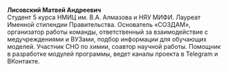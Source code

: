 **Лисовский Матвей Андреевич**  
Студент 5 курса НМИЦ им. В.А. Алмазова и НЯУ МИФИ. Лауреат Именной стипендии Правительства. Основатель «СОЗДАМ», организатор работы команды, ответственный за взаимодействие с медучреждениями и ВУЗами, подбор информации для обучающих моделей. Участник СНО по химии, соавтор научной работы. Помощник в разработке модулей программы, ведет каналы проекта в Telegram и ВКонтакте.
